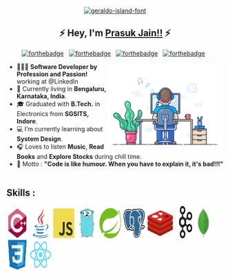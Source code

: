<p align="center">
<a href="https://fontmeme.com/fonts/geraldo-island-font/"><img src="https://fontmeme.com/permalink/220113/9ae70d9eb76a5ad7d88b98f918f7483d.png" alt="geraldo-island-font" border="0"></a>
</p>

<!--Name Font taken from fontmeme.com-->
<h2 align="center">
  &#9889; Hey, I'm
  <a target="blank" href="https://heisenbuggs.github.io/">Prasuk Jain!!</a>
  &#9889;
</h2>

<center>

[![forthebadge](https://forthebadge.com/images/badges/built-with-love.svg)](https://forthebadge.com) &nbsp;
[![forthebadge](https://forthebadge.com/images/badges/made-with-java.svg)](https://forthebadge.com) &nbsp;
[![forthebadge](https://forthebadge.com/images/badges/powered-by-coffee.svg)](https://forthebadge.com) &nbsp;
[![forthebadge](https://forthebadge.com/images/badges/uses-brains.svg)](https://forthebadge.com) &nbsp;

</center>

<p align="right">
  <p align="right">  
  <!-- Spotify Track -->
  <img src="images/dev-working.gif" href="https://github.com/SP-XD" alt="Coding Rocks!!"  width="270" align="right"/>
  </p>
</p>
 
- &#128104;&#127995;&#8205;&#128187; **Software Developer by Profession and Passion!** working at @LinkedIn
- &#128205; Currently living in **Bengaluru, Karnataka, India**.
- &#x1f393; Graduated with **B.Tech.** in Electronics from **SGSITS, Indore**.
- &#128187; I’m currently learning about **System Design**.
- &#127911; Loves to listen **Music**, **Read Books** and **Explore Stocks** during chill time.
- &#x1f3af; Motto : **"Code is like humour. When you have to explain it, it's bad!!!"** &nbsp;
</p>
</p>
</center>
<!-- All skill images have been taken from https://github.com/devicons/devicon -->
<h2 align="left">Skills :</h2>
<p align="left">
  <img src="images/cplusplus.svg" height="70" width="50" />
  <img src="images/java.svg" height="70" width="50" />
  <img src="images/javascript.svg" height="70" width="50" />
  <img src="images/go.svg" height="70" width="50" />
  <img src="images/spring.svg" height="70" width="50" />
  <img src="images/postgresql.svg" height="70" width="53" />
  <img src="images/redis.svg" height="70" width="60" />
  <img src="images/apachekafka.svg" height="75" width="50" />
  <img src="images/mongodb.svg" height="70" width="25" />
  <!-- <img src="images/elasticsearch.svg" height="75" width="53" /> -->
  <img src="images/css3.svg" height="70" width="50" />
  <img src="images/react.svg" height="70" width="50" />
</p>

<!-- <p align="center">
  <img
    align="center"
    src="https://github-readme-stats.vercel.app/api/top-langs/?username=heisenbuggs&layout=compact&theme=codeSTACKr&include_all_commits=true&hide_border=true"
    alt="heisenbuggs"
    width="90%"
    align="center"
    height="170px"
  />
  <img
    align="center"
    src="https://github-readme-stats.vercel.app/api?username=heisenbuggs&show_icons=true&theme=codeSTACKr&include_all_commits=true&hide_border=true&show_owner=true"
    alt="heisenbuggs"
    width="54%"
  />
</p> -->
